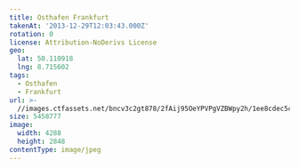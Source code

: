```yaml
---
title: Osthafen Frankfurt
takenAt: '2013-12-29T12:03:43.000Z'
rotation: 0
license: Attribution-NoDerivs License
geo:
  lat: 50.110918
  lng: 8.715602
tags:
  - Osthafen
  - Frankfurt
url: >-
  //images.ctfassets.net/bncv3c2gt878/2fAij95OeYPVPgVZBWpy2h/1ee8cdec5ca150a386c653f880d3488b/osthafen-frankfurt_11625434213_o
size: 5458777
image:
  width: 4288
  height: 2848
contentType: image/jpeg
---
```



